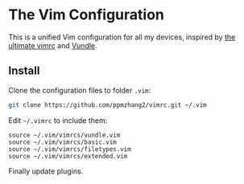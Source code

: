 # The Vim Configuration

This is a unified Vim configuration for all my devices, inspired by [the ultimate vimrc](https://github.com/amix/vimrc) and [Vundle](https://github.com/VundleVim/Vundle.vim).

## Install

Clone the configuration files to folder `.vim`:

```sh
git clone https://github.com/ppmzhang2/vimrc.git ~/.vim
```

Edit `~/.vimrc` to include them:

```vim
source ~/.vim/vimrcs/vundle.vim
source ~/.vim/vimrcs/basic.vim
source ~/.vim/vimrcs/filetypes.vim
source ~/.vim/vimrcs/extended.vim
```

Finally update plugins.

